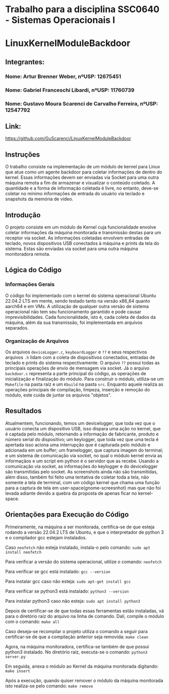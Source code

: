 # Trabalho para a disciplina SSC0640 - Sistemas Operacionais I
 
# LinuxKernelModuleBackdoor

## Integrantes:

### Nome: Artur Brenner Weber, nºUSP: 12675451
### Nome: Gabriel Franceschi Libardi, nºUSP: 11760739
### Nome: Gustavo Moura Scarenci de Carvalho Ferreira, nºUSP: 12547792

## Link:
https://github.com/GuScarenci/LinuxKernelModuleBackdoor

## Instruções 
O trabalho consiste na implementação de um módulo de kernel para Linux que atue como um agente backdoor para coletar informações de dentro do kernel. Essas informações devem ser enviadas via Socket para uma outra máquina remota a fim de armazenar e visualizar o conteúdo coletado. A quantidade e a forma de informação coletada é livre, no entanto, deve-se coletar no mínimo informações de entrada do usuário via teclado e snapshots da memória de vídeo. 

## Introdução 
O projeto consiste em um módulo de Kernel cuja funcionalidade envolve coletar informações da máquina monitorada e transmissão destas para um receptor via socket. As informações coletadas envolvem entradas de teclado, novos dispositivos USB conectados à máquina e prints da tela do sistema. Estas são enviadas via socket para uma outra máquina monitoradora remota.

## Lógica do Código 
### Informações Gerais 
O código foi implementado com o kernel do sistema operacional Ubuntu 22.04.2 LTS em mente, sendo testado tanto na versão x86_64 quanto aarch64 e em VMs. A utilização de qualquer outra versão de sistema operacional não tem seu funcionamento garantido e pode causar imprevisibilidades. Cada funcionalidade, isto é, cada coleta de dados da máquina, além da sua transmissão, foi implementada em arquivos separados. 

### Organização de Arquivos
Os arquivos `deviceLogger.c`,  `keyboardLogger` e `??` e seus respectivos arquivos `.h` lidam com a coleta de dispositivos conectados, entradas de teclado e prints do sistema respectivamente. O arquivo `??` possui todas as principais operações de envio de mensagem via socket. Já o arquivo `backdoor.c` representa a parte principal do código, as operações de inicialização e finalização do módulo. Para construir o módulo, utiliza-se um `Makefile` na pasta raíz e um `Kbuild` na pasta `src`. Enquanto aquele realiza as operações principais de compilação, limpeza, inserção e remoção do módulo, este cuida de juntar os arquivos "objetos".

## Resultados 
Atualmentem, funcionando, temos um devicelogger, que toda vez que o usuário conecta um dispositivo USB, isso dispara uma ação no kernel, que é captada pelo módulo, retornando a informação de fabricante, produto e número serial do dispositivo; um keylogger, que toda vez que uma tecla é apertada isso aciona uma interrupção que é capturada pelo módulo e adcionada em um buffer; um framelogger, que captura imagem do terminal; e um sistema de comunicação via socket, no qual o módulo kernel envia as informaçãos e um script em python é o servidor que as recebe.
Usando a comunicação via socket, as informações do keylogger e do devicelogger são transmitidas pelo socket. As screenshots ainda não são transmitidas, além disso, também foi feito uma tentativa de coletar toda a tela, não somente a tela de terminal, com um código kernel que chama uma função para a captura de tela em user-space(gnome-screesnhot) mas que não foi levada adiante devido a quebra da proposta de apenas ficar no kernel-space.

## Orientações para Execução do Código
Primeiramente, na máquina a ser monitorada, certifica-se de que esteja rodando a versão 22.04.2 LTS de Ubuntu, e que o interpretador de python 3 e o compilador gcc estejam instalados.

Caso `neofetch` não esteja instalado, instala-o pelo comando:
`sudo apt install neofetch`

Para verificar a versão do sistema operacional, utilize o comando:
`neofetch`

Para verificar se gcc está instalado:
`gcc --version`

Para instalar gcc caso não esteja:
`sudo apt-get install gcc`

Para verificar se python3 está instalado:
`python3 --version`

Para instalar python3 caso não esteja:
`sudo apt install python3`

Depois de certificar-se de que todas essas ferramentas estão instaladas, vá para o diretório raíz do arquivo na linha de comando. Dali, compile o módulo com o comando:
`make all`

Caso deseja-se recompilar o projeto utiliza o comando a seguir para certificar-se de que a compilação anterior seja removida:
`make clean`

Agora, na máquina monitoradora, certifica-se também de que possui python3 instalado. No diretório raíz, executa-se o comando:
`python3 server.py`

Em seguida, anexa o módulo ao Kernel da máquina monitorada digitando:
`make insert`

Após a execução, quando quiser remover o módulo da máquina monitorada isto realiza-se pelo comando:
`make remove`
